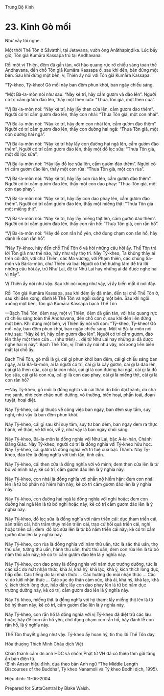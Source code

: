  

Trung Bộ Kinh

# 23\. Kinh Gò mối

Như vầy tôi nghe.

Một thời Thế Tôn ở Sāvatthi, tại Jetavana, vườn ông Anāthapiṇḍika. Lúc bấy giờ, Tôn giả Kumāra Kassapa trú tại Andhavana.

Rồi một vị Thiên, đêm đã gần tàn, với hào quang rực rỡ chiếu sáng toàn thể Andhavana, đến chỗ Tôn giả Kumāra Kassapa ở, sau khi đến, bèn đứng một bên. Sau khi đứng một bên, vị Thiên ấy nói với Tôn giả Kumāra Kassapa:

“Tỷ-kheo, Tỷ-kheo! Gò mối này ban đêm phun khói, ban ngày chiếu sáng.

“Một Bà-la-môn nói như sau: “Này kẻ trí, hãy cầm gươm và đào lên”. Người có trí cầm gươm đào lên, thấy một then cửa: “Thưa Tôn giả, một then cửa”.

“Vị Bà-la-môn nói: “Này kẻ trí, hãy lấy then cửa lên, cầm gươm đào thêm”. Người có trí cầm gươm đào lên, thấy con nhái: “Thưa Tôn giả, một con nhái”.

“Vị Bà-la-môn nói: “Này kẻ trí, hãy đem con nhái lên, cầm gươm đào thêm”. Người có trí cầm gươm đào lên, thấy con đường hai ngã: “Thưa Tôn giả, một con đường hai ngã”.

“Vị Bà-la-môn nói: “Này kẻ trí hãy lấy con đường hai ngã lên, cầm gươm đào thêm”. Người có trí cầm gươm đào lên, thấy một đồ lọc sữa: “Thưa Tôn giả, một đồ lọc sữa”.

“Vị Bà-la-môn nói: “Hãy lấy đồ lọc sữa lên, cầm gươm đào thêm”. Người có trí cầm gươm đào lên, thấy một con rùa: “Thưa Tôn giả, một con rùa”.

“Vị Bà-la-môn nói: “Này kẻ trí, hãy lấy con rùa lên, cầm gươm đào thêm”. Người có trí cầm gươm đào lên, thấy một con dao phay: “Thưa Tôn giả, một con dao phay”.

“Vị Bà-la-môn nói: “Này kẻ trí, hãy lấy con dao phay lên, cầm gươm đào thêm”. Người có trí cầm gươm đào lên, thấy một miếng thịt: “Thưa Tôn giả một miếng thịt”.

“Vị Bà-la-môn nói: “Này kẻ trí, hãy lấy miếng thịt lên, cầm gươm đào thêm”. Người có trí cầm gươm đào lên, thấy con rắn hổ: “Thưa Tôn giả, con rắn hổ”.

“Vị Bà-la-môn nói: “Hãy để con rắn hổ yên, chớ đụng chạm con rắn hổ, hãy đảnh lễ con rắn hổ”.

“Này Tỷ-kheo, hãy đến chỗ Thế Tôn ở và hỏi những câu hỏi ấy. Thế Tôn trả lời Tôn giả như thế nào, hãy như vậy thọ trì. Này Tỷ-kheo, Ta không thấy ai trên cõi đời, với chư Thiên, các Ma vương, với Phạm thiên, các chúng Sa-môn và Bà-la-môn, chư Thiên và loài Người có thể hướng tâm để trả lời những câu hỏi ấy, trừ Như Lai, đệ tử Như Lai hay những ai đã được nghe hai vị này”.

Vị Thiên ấy nói như vậy. Sau khi nói xong như vậy, vị ấy biến mất ở nơi đây.

Rồi Tôn giả Kumāra Kassapa, sau khi đêm ấy đã mãn, đến tại chỗ Thế Tôn ở, sau khi đến xong, đảnh lễ Thế Tôn và ngồi xuống một bên. Sau khi ngồi xuống một bên, Tôn giả Kumāra Kassapa bạch Thế Tôn

—Bạch Thế Tôn, đêm nay, một vị Thiên, đêm đã gần tàn, với hào quang rực rỡ chiếu sáng toàn thể Andhavana, đến chỗ con ở, sau khi đến liền đứng một bên. Khi đứng một bên, vị Thiên ấy nói với con: “Tỷ-kheo, Tỷ-kheo! Gò mối này, ban đêm phun khói, ban ngày chiếu sáng. Một vị Bà-la-môn nói như sau: “Này kẻ trí, hãy cầm gươm đào lên”. Người có trí cầm gươm, đào lên thấy một then cửa … (như trên) … đệ tử Như Lai hay những ai đã được nghe hai vị này”. Bạch Thế Tôn, vị Thiên ấy nói như vậy, nói xong liền biến mất tại chỗ ấy.

Bạch Thế Tôn, gò mối là gì, cái gì phun khói ban đêm, cái gì chiếu sáng ban ngày, ai là Bà-la-môn, ai là người có trí, cái gì là cây gươm, cái gì là đào lên, cái gì là then cửa, cái gì là con nhái, cái gì là con đường hai ngã, cái gì là đồ lọc sữa, cái gì là con rùa, cái gì là con dao phay, cái gì là miếng thịt, cái gì là con rắn hổ?

—Này Tỷ-kheo, gò mối là đồng nghĩa với cái thân do bốn đại thành, do cha mẹ sanh, nhờ cơm cháo nuôi dưỡng, vô thường, biến hoại, phấn toái, đoạn tuyệt, hoại diệt.

Này Tỷ-kheo, cái gì thuộc về công việc ban ngày, ban đêm suy tầm, suy nghĩ, như vậy là ban đêm phun khói.

Này Tỷ-kheo, cái gì sau khi suy tầm, suy tư ban đêm, ban ngày đem ra thực hành, về thân, về lời nói, về ý, như vậy là ban ngày chói sáng.

Này Tỷ-kheo, Bà-la-môn là đồng nghĩa với Như Lai, bậc A-la-hán, Chánh Ðẳng Giác. Này Tỷ-kheo, người có trí là đồng nghĩa với Tỷ-kheo hữu học. Này Tỷ-kheo, cái gươm là đồng nghĩa với trí tuệ của bậc Thánh. Này Tỷ-kheo, đào lên là đồng nghĩa với tinh tấn, tinh cần.

Này Tỷ-kheo, cái then cửa là đồng nghĩa với vô minh; đem then cửa lên là từ bỏ vô minh này; kẻ có trí, cầm gươm đào lên là ý nghĩa này.

Này Tỷ-kheo, con nhái là đồng nghĩa với phẫn nộ hiềm hận; đem con nhái lên là từ bỏ phẫn nộ hiềm hận này; kẻ có trí cầm gươm đào lên là ý nghĩa này.

Này Tỷ-kheo, con đường hai ngã là đồng nghĩa với nghi hoặc; đem con đường hai ngã lên là từ bỏ nghi hoặc này; kẻ có trí cầm gươm đào lên là ý nghĩa này.

Này Tỷ-kheo, đồ lọc sữa là đồng nghĩa với năm triền cái: dục tham triền cái, sân triền cái, hôn trầm thụy miên triền cái, trạo cử hối quá triền cái, nghi hoặc triền cái; đem  đồ lọc sữa lên là từ bỏ năm triền cái này; kẻ có trí cầm gươm đào lên là ý nghĩa này.

Này Tỷ-kheo, con rùa là đồng nghĩa với năm thủ uẩn, tức là sắc thủ uẩn, thọ thủ uẩn, tưởng thủ uẩn, hành thủ uẩn, thức thủ uẩn; đem con rùa lên là từ bỏ năm thủ uẩn này; kẻ có trí cầm gươm đào lên là ý nghĩa này.

Này Tỷ-kheo, con dao phay là đồng nghĩa với năm dục trưởng dưỡng, tức là các sắc do mắt nhận thức, khả ái, khả hỷ, khả lạc, khả ý, kích thích lòng dục, hấp dẫn. Các tiếng do tai nhận thức … Các hương do mũi nhận thức … Các vị do lưỡi nhận thức … Các xúc do thân cảm xúc, khả ái, khả hỷ, khả lạc, khả ý, kích thích lòng dục, hấp dẫn; lấy con dao phay lên là từ bỏ năm dục trưởng dưỡng này, kẻ có trí, cầm gươm đào lên là ý nghĩa này.

Này Tỷ-kheo, miếng thịt là đồng nghĩa với hỷ tham; lấy miếng thịt lên là từ bỏ hỷ tham này; kẻ có trí, cầm gươm đào lên là ý nghĩa này.

Này Tỷ-kheo, con rắn hổ là đồng nghĩa với vị Tỷ-kheo đã diệt trừ các lậu hoặc; hãy để con rắn hổ yên, chớ đụng chạm con rắn hổ, hãy đảnh lễ con rắn hổ, là ý nghĩa này.

Thế Tôn thuyết giảng như vậy. Tỷ-kheo ấy hoan hỷ, tín thọ lời Thế Tôn dạy.

Hòa thượng Thích Minh Châu dịch Việt

Chân thành cám ơn anh HDC và nhóm Phật tử VH đã có thiện tâm gửi tặng ấn bản điện tử.  
(Bình Anson hiệu đính, dựa theo bản Anh ngữ “The Middle Length Discourses of the Buddha”, Tỳ kheo Nanamoli và Tỳ kheo Bodhi dịch, 1995).

Hiệu đính: 11-06-2004

Prepared for SuttaCentral by Blake Walsh.